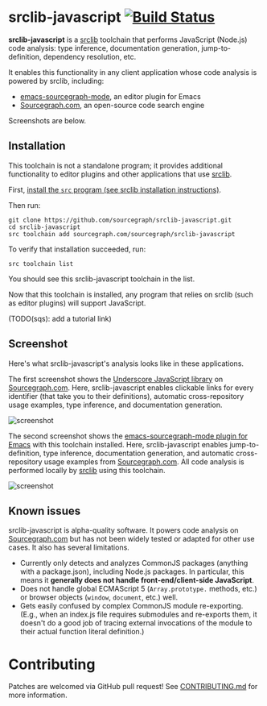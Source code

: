 # srclib-javascript [![Build Status](https://travis-ci.org/sourcegraph/srclib-javascript.png?branch=master)](https://travis-ci.org/sourcegraph/srclib-javascript)

**srclib-javascript** is a [srclib](https://sourcegraph.com/sourcegraph/srclib)
toolchain that performs JavaScript (Node.js) code analysis: type inference,
documentation generation, jump-to-definition, dependency resolution, etc.

It enables this functionality in any client application whose code analysis is
powered by srclib, including:

* [emacs-sourcegraph-mode](https://sourcegraph.com/sourcegraph/emacs-sourcegraph-mode),
  an editor plugin for Emacs
* [Sourcegraph.com](https://sourcegraph.com), an open-source code search engine

Screenshots are below.

## Installation

This toolchain is not a standalone program; it provides additional functionality
to editor plugins and other applications that use [srclib](https://srclib.org).

First, [install the `src` program (see srclib installation instructions)](https://sourcegraph.com/sourcegraph/srclib).

Then run:

```
git clone https://github.com/sourcegraph/srclib-javascript.git
cd srclib-javascript
src toolchain add sourcegraph.com/sourcegraph/srclib-javascript
```

To verify that installation succeeded, run:

```
src toolchain list
```

You should see this srclib-javascript toolchain in the list.

Now that this toolchain is installed, any program that relies on srclib (such as
editor plugins) will support JavaScript.

(TODO(sqs): add a tutorial link)

## Screenshot

Here's what srclib-javascript's analysis looks like in these applications.

The first screenshot shows the
[Underscore JavaScript library](https://sourcegraph.com/github.com/jashkenas/underscore/.CommonJSPackage/underscore/.def/commonjs/underscore.js/-/every)
on [Sourcegraph.com](https://sourcegraph.com). Here, srclib-javascript enables
clickable links for every identifier (that take you to their definitions),
automatic cross-repository usage examples, type inference, and documentation
generation.

![screenshot](https://s3-us-west-2.amazonaws.com/sourcegraph-assets/sourcegraph-javascript-screenshot-0.png "Sourcegraph.com JavaScript screenshot")

The second screenshot shows the
[emacs-sourcegraph-mode plugin for Emacs](https://sourcegraph.com/sourcegraph/emacs-sourcegraph-mode)
with this toolchain installed. Here, srclib-javascript enables
jump-to-definition, type inference, documentation generation, and automatic
cross-repository usage examples from [Sourcegraph.com](https://sourcegraph.com).
All code analysis is performed locally by [srclib](https://srclib.org) using
this toolchain.

![screenshot](https://s3-us-west-2.amazonaws.com/sourcegraph-assets/emacs-sourcegraph-mode-screenshot-0.png "Emacs JavaScript screenshot")

## Known issues

srclib-javascript is alpha-quality software. It powers code analysis on
[Sourcegraph.com](https://sourcegraph.com) but has not been widely tested or
adapted for other use cases. It also has several limitations.

* Currently only detects and analyzes CommonJS packages (anything with a
  package.json), including Node.js packages. In particular, this means it
  **generally does not handle front-end/client-side JavaScript**.
* Does not handle global ECMAScript 5 (`Array.prototype.` methods, etc.) or
  browser objects (`window`, `document`, etc.) well.
* Gets easily confused by complex CommonJS module re-exporting. (E.g., when an
  index.js file requires submodules and re-exports them, it doesn't do a good
  job of tracing external invocations of the module to their actual function
  literal definition.)

# Contributing

Patches are welcomed via GitHub pull request! See
[CONTRIBUTING.md](./CONTRIBUTING.md) for more information.
